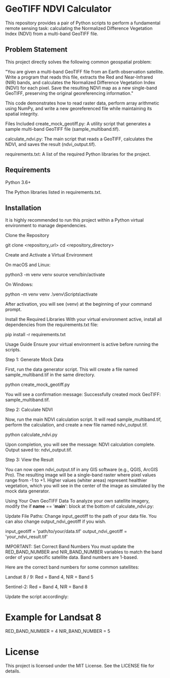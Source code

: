 # GeoTIFF NDVI Calculator
This repository provides a pair of Python scripts to perform a fundamental remote sensing task: calculating the Normalized Difference Vegetation Index (NDVI) from a multi-band GeoTIFF file.

## Problem Statement
This project directly solves the following common geospatial problem:

"You are given a multi-band GeoTIFF file from an Earth observation satellite. Write a program that reads this file, extracts the Red and Near-Infrared (NIR) bands, and calculates the Normalized Difference Vegetation Index (NDVI) for each pixel. Save the resulting NDVI map as a new single-band GeoTIFF, preserving the original georeferencing information."

This code demonstrates how to read raster data, perform array arithmetic using NumPy, and write a new georeferenced file while maintaining its spatial integrity.

Files Included
create_mock_geotiff.py: A utility script that generates a sample multi-band GeoTIFF file (sample_multiband.tif).

calculate_ndvi.py: The main script that reads a GeoTIFF, calculates the NDVI, and saves the result (ndvi_output.tif).

requirements.txt: A list of the required Python libraries for the project.

## Requirements
Python 3.6+

The Python libraries listed in requirements.txt.

## Installation
It is highly recommended to run this project within a Python virtual environment to manage dependencies.

Clone the Repository

git clone <repository_url>
cd <repository_directory>

Create and Activate a Virtual Environment

On macOS and Linux:

python3 -m venv venv
source venv/bin/activate

On Windows:

python -m venv venv
.\venv\Scripts\activate

After activation, you will see (venv) at the beginning of your command prompt.

Install the Required Libraries
With your virtual environment active, install all dependencies from the requirements.txt file:

pip install -r requirements.txt

Usage Guide
Ensure your virtual environment is active before running the scripts.

Step 1: Generate Mock Data

First, run the data generator script. This will create a file named sample_multiband.tif in the same directory.

python create_mock_geotiff.py

You will see a confirmation message: Successfully created mock GeoTIFF: sample_multiband.tif.

Step 2: Calculate NDVI

Now, run the main NDVI calculation script. It will read sample_multiband.tif, perform the calculation, and create a new file named ndvi_output.tif.

python calculate_ndvi.py

Upon completion, you will see the message: NDVI calculation complete. Output saved to: ndvi_output.tif.

Step 3: View the Result

You can now open ndvi_output.tif in any GIS software (e.g., QGIS, ArcGIS Pro). The resulting image will be a single-band raster where pixel values range from -1 to +1. Higher values (whiter areas) represent healthier vegetation, which you will see in the center of the image as simulated by the mock data generator.

Using Your Own GeoTIFF Data
To analyze your own satellite imagery, modify the if __name__ == '__main__': block at the bottom of calculate_ndvi.py:

Update File Paths: Change input_geotiff to the path of your data file. You can also change output_ndvi_geotiff if you wish.

input_geotiff = 'path/to/your/data.tif'
output_ndvi_geotiff = 'your_ndvi_result.tif'

IMPORTANT: Set Correct Band Numbers
You must update the RED_BAND_NUMBER and NIR_BAND_NUMBER variables to match the band order of your specific satellite data. Band numbers are 1-based.

Here are the correct band numbers for some common satellites:

Landsat 8 / 9: Red = Band 4, NIR = Band 5

Sentinel-2: Red = Band 4, NIR = Band 8

Update the script accordingly:

# Example for Landsat 8
RED_BAND_NUMBER = 4
NIR_BAND_NUMBER = 5

# License
This project is licensed under the MIT License. See the LICENSE file for details.


